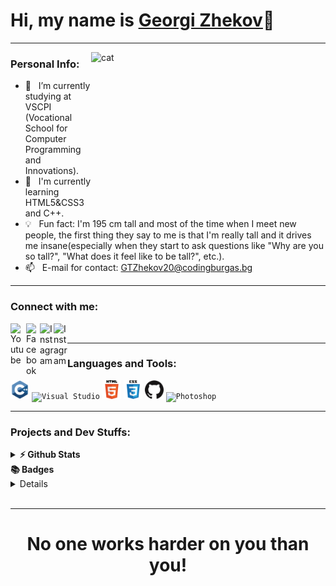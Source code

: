 # Hi, my name is [Georgi Zhekov](https://github.com/GTZhekov20/)👋
<hr>

<img align="right" height="250" width="375" alt="cat" src="https://camo.githubusercontent.com/a433273b618d7b8c2569ba6013774adf910ae8e3da45eaff176f64781bfd53fc/68747470733a2f2f72617069646170692e636f6d2f626c6f672f77702d636f6e74656e742f75706c6f6164732f323031372f30312f6f63746f6361742e676966" />

### Personal Info:

- 🚀 &nbsp; I’m currently studying at VSCPI (Vocational School for Computer Programming and Innovations).
- 📖 &nbsp; I'm currently learning HTML5&CSS3 and C++.
- 💡 &nbsp; Fun fact: I'm 195 cm tall and most of the time when I meet new people, the first thing they say to me is that I'm really tall and it drives me insane(especially when they start to ask questions like "Why are you so tall?", "What does it feel like to be tall?", etc.).
- 📫 &nbsp; E-mail for contact: GTZhekov20@codingburgas.bg

<hr>

### Connect with me:

<img align="left" alt="Youtube" width="25px" src="https://cdn.jsdelivr.net/npm/simple-icons@v3/icons/youtube.svg" />
<img align="left" alt="Facebook" width="22px" src="https://cdn.jsdelivr.net/npm/simple-icons@v3/icons/facebook.svg" />
<img align="left" alt="Instagram" width="22px" src="https://cdn.jsdelivr.net/npm/simple-icons@v3/icons/instagram.svg" />
<img align="left" alt="Instagram" width="22px" src="https://cdn.jsdelivr.net/npm/simple-icons@v3/icons/discord.svg" />
<br>
<hr>

### Languages and Tools:

<code><img alt="CPP" width="30px" src="https://raw.githubusercontent.com/github/explore/80688e429a7d4ef2fca1e82350fe8e3517d3494d/topics/cpp/cpp.png" ></code>
<code><img alt="Visual Studio" width="26px" src="https://upload.wikimedia.org/wikipedia/commons/thumb/5/59/Visual_Studio_Icon_2019.svg/768px-Visual_Studio_Icon_2019.svg.png"></code>
<code><img alt="HTML5" width="30px" src="https://raw.githubusercontent.com/github/explore/80688e429a7d4ef2fca1e82350fe8e3517d3494d/topics/html/html.png" ></code>
<code><img alt="CSS3" width="30px" src="https://raw.githubusercontent.com/github/explore/80688e429a7d4ef2fca1e82350fe8e3517d3494d/topics/css/css.png" ></code>
<code><img  alt="GitHub" width="30px" src="https://raw.githubusercontent.com/github/explore/78df643247d429f6cc873026c0622819ad797942/topics/github/github.png" ></code>
<code><img alt="Photoshop" width="30px" src="https://cdn.freelogovectors.net/svg10/photoshop_logo-freelogovectors.net_adobe_cc.svg"></code>

<hr>
  
### Projects and Dev Stuffs:

<details>	
  <summary><b>⚡ Github Stats</b></summary>

![Grade](https://github-readme-stats.vercel.app/api?username=GTZhekov20&show_icons=true&theme=radical&count_private=true)
![Languages](https://github-readme-stats.vercel.app/api/top-langs/?username=GTZhekov20&show_icons=true&hide_border=true&layout=compact&count_private=true&count_fork=true)
</details>


  <summary><b>📚 Badges</b>
  <details>
  <code><a href ="http://www.credly.com/badges/41931c0f-5be8-4e13-b3fa-82f0defd1957"><img align="left" alt="Excel" width="200px" src="https://images.credly.com/size/110x110/images/d0790dc7-5127-4262-a492-1b60030b0114/MOS_Excel.png" ></a></code>
  
  <code><a href ="https://www.credly.com/earner/earned/badge/b25fd806-cdc5-4296-a6ff-3e651e00ec07"><img align="left" alt="Word Office 2016" width="200px"     src="https://images.credly.com/size/680x680/images/fd092703-61db-4e9f-9c7c-2211d44ca87d/MOS_Word.png" ></a></code>
  </details> 
  </summary>
   

<br>
  <hr>
<div align="center">

# No one works harder on you than you!

</div>
